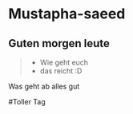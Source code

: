 # Mustapha-saeed

## Guten morgen leute

> - Wie geht euch
> - das reicht :D

 Was geht ab alles gut 
 
#Toller Tag

